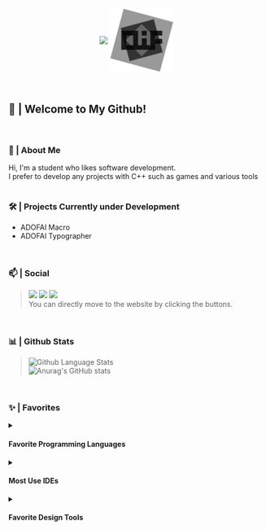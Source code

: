 <p align="center">
   <!--https://github.com/kyechan99/capsule-render-->
   <img align = "center" src="https://capsule-render.vercel.app/api?type=waving&color=gradient&height=330&section=header&text=CLiF&fontSize=90&animation=fadeIn&fontAlignY=38&desc=I'm%20a%20Student%20Developer&descAlignY=60" />
   <img align = "center" src="Images/CLiF_Transparent.png" width="25%" height="25%">
</p>
<br/>
   
## 🙂 | Welcome to My Github!
<br/>

### 🔭 | About Me
Hi, I'm a student who likes software development.     
I prefer to develop any projects with C++ such as games and various tools      
<br/>

### 🛠️ | Projects Currently under Development
* ADOFAI Macro
* ADOFAI Typographer
<br/>

### 📫 | Social
> <a href="https://discord.com/invite/tnGpTAd6xc"><img src = "https://img.shields.io/badge/Discord-%235865F2.svg?style=for-the-badge&logo=discord&logoColor=white"/></a>
> <a href="https://www.youtube.com/channel/UC3n5cIvZugKiI-htk7cA5cA"><img src="https://img.shields.io/badge/YouTube-%23FF0000.svg?style=for-the-badge&logo=YouTube&logoColor=white"/></a>
> <a href="https://github.com/CLiF-1593"><img src="https://img.shields.io/badge/GitHub-181717.svg?style=for-the-badge&logo=GitHub&logoColor=white"/></a> <br/>
> You can directly move to the website by clicking the buttons.
<br/>

### 📊 | Github Stats
> ![Github Language Stats](https://github-readme-stats.vercel.app/api/top-langs/?username=CLiF-1593&langs_count=10&layout=donut-vertical&theme=dark&hide_border=true&bg_color=00000000)         
> ![Anurag's GitHub stats](https://github-readme-stats.vercel.app/api?username=CLiF-1593&show_icons=true&theme=dark&hide_border=true&bg_color=00000000)
<br/>

### ✨ | Favorites
<details>
<summary>
   
#### Favorite Programming Languages
</summary>

> ![C++](https://img.shields.io/badge/c++-%2300599C.svg?style=for-the-badge&logo=c%2B%2B&logoColor=white)   
> ![C](https://img.shields.io/badge/c-%2300599C.svg?style=for-the-badge&logo=c&logoColor=white) ![Java](https://img.shields.io/badge/java-%23ED8B00.svg?style=for-the-badge&logo=java&logoColor=white) ![Python](https://img.shields.io/badge/python-3670A0?style=for-the-badge&logo=python&logoColor=ffdd54)   
</details>
<details>
<summary>
   
#### Most Use IDEs
</summary>

> ![Visual Studio](https://img.shields.io/badge/Visual%20Studio-5C2D91.svg?style=for-the-badge&logo=visual-studio&logoColor=white)   
> ![Visual Studio Code](https://img.shields.io/badge/Visual%20Studio%20Code-0078d7.svg?style=for-the-badge&logo=visual-studio-code&logoColor=white) ![IntelliJ](https://img.shields.io/badge/IntelliJ%20IDEA-000000.svg?style=for-the-badge&logo=IntelliJ-IDEA&logoColor=white) ![Pycharm](https://img.shields.io/badge/PyCharm-000000.svg?style=for-the-badge&logo=PyCharm&logoColor=white) ![Android Studio](https://img.shields.io/badge/Android%20Studio-3DDC84.svg?style=for-the-badge&logo=android-studio&logoColor=white)
</details>
<details>
<summary>

#### Favorite Design Tools
</summary>

> ![Adobe Photoshop](https://img.shields.io/badge/adobe%20photoshop-%2331A8FF.svg?style=for-the-badge&logo=adobe%20photoshop&logoColor=white)   
> ![Adobe After Effects](https://img.shields.io/badge/Adobe%20After%20Effects-9999FF.svg?style=for-the-badge&logo=Adobe%20After%20Effects&logoColor=white) ![Adobe Premiere Pro](https://img.shields.io/badge/Adobe%20Premiere%20Pro-9999FF.svg?style=for-the-badge&logo=Adobe%20Premiere%20Pro&logoColor=white)
</details>
